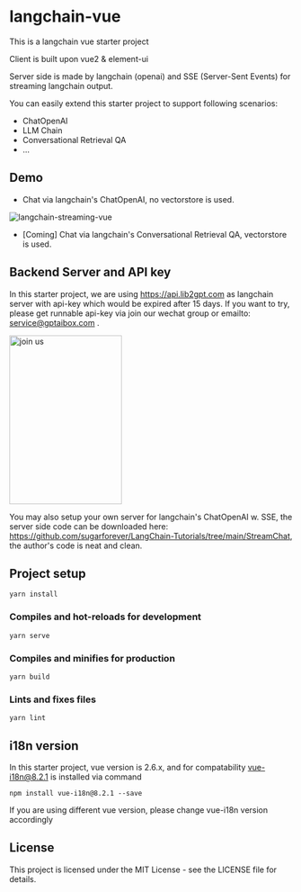 # langchain-vue

This is a langchain vue starter project

Client is built upon vue2 & element-ui

Server side is made by langchain (openai) and SSE (Server-Sent Events) for streaming langchain output. 

You can easily extend this starter project to support following scenarios:
- ChatOpenAI
- LLM Chain
- Conversational Retrieval QA
- ...

## Demo

- Chat via langchain's ChatOpenAI, no vectorstore is used. 

![langchain-streaming-vue](https://github.com/gptaibox/langchain-vue/assets/20916783/1465b123-e287-4b77-b6da-fe2897650db6)


- [Coming] Chat via langchain's Conversational Retrieval QA, vectorstore is used.

## Backend Server and API key

In this starter project, we are using https://api.lib2gpt.com as langchain server with api-key which would be expired after 15 days.
If you want to try, please get runnable api-key via join our wechat group or emailto: service@gptaibox.com .

<img src="https://github.com/gptaibox/langchain-vue/assets/20916783/c9b90a64-db5b-4d33-bc7a-6108b4db2236" width = "200" height = "300" alt="join us" align=center />


You may also setup your own server for langchain's ChatOpenAI w. SSE, the server side code can be downloaded here: https://github.com/sugarforever/LangChain-Tutorials/tree/main/StreamChat, the author's code is neat and clean.

## Project setup
```
yarn install
```

### Compiles and hot-reloads for development
```
yarn serve
```

### Compiles and minifies for production
```
yarn build
```

### Lints and fixes files
```
yarn lint
```

## i18n version
In this starter project, vue version is 2.6.x, and for compatability vue-i18n@8.2.1 is installed via command
```
npm install vue-i18n@8.2.1 --save
```
If you are using different vue version, please change vue-i18n version accordingly

## License
This project is licensed under the MIT License - see the LICENSE file for details.
